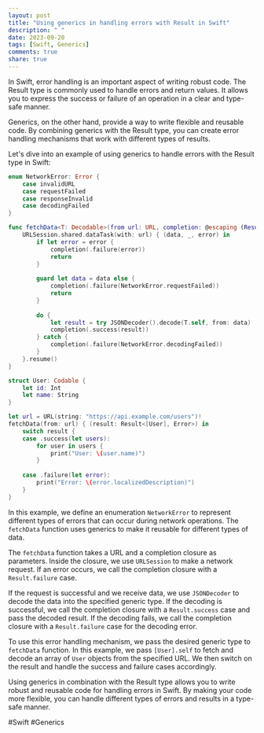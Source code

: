 ```yaml
---
layout: post
title: "Using generics in handling errors with Result in Swift"
description: " "
date: 2023-09-20
tags: [Swift, Generics]
comments: true
share: true
---
```


In Swift, error handling is an important aspect of writing robust code. The Result type is commonly used to handle errors and return values. It allows you to express the success or failure of an operation in a clear and type-safe manner.

Generics, on the other hand, provide a way to write flexible and reusable code. By combining generics with the Result type, you can create error handling mechanisms that work with different types of results.

Let's dive into an example of using generics to handle errors with the Result type in Swift:

```swift
enum NetworkError: Error {
    case invalidURL
    case requestFailed
    case responseInvalid
    case decodingFailed
}

func fetchData<T: Decodable>(from url: URL, completion: @escaping (Result<T, Error>) -> Void) {
    URLSession.shared.dataTask(with: url) { (data, _, error) in
        if let error = error {
            completion(.failure(error))
            return
        }
        
        guard let data = data else {
            completion(.failure(NetworkError.requestFailed))
            return
        }
        
        do {
            let result = try JSONDecoder().decode(T.self, from: data)
            completion(.success(result))
        } catch {
            completion(.failure(NetworkError.decodingFailed))
        }
    }.resume()
}

struct User: Codable {
    let id: Int
    let name: String
}

let url = URL(string: "https://api.example.com/users")!
fetchData(from: url) { (result: Result<[User], Error>) in
    switch result {
    case .success(let users):
        for user in users {
            print("User: \(user.name)")
        }
        
    case .failure(let error):
        print("Error: \(error.localizedDescription)")
    }
}
```

In this example, we define an enumeration `NetworkError` to represent different types of errors that can occur during network operations. The `fetchData` function uses generics to make it reusable for different types of data.

The `fetchData` function takes a URL and a completion closure as parameters. Inside the closure, we use `URLSession` to make a network request. If an error occurs, we call the completion closure with a `Result.failure` case.

If the request is successful and we receive data, we use `JSONDecoder` to decode the data into the specified generic type. If the decoding is successful, we call the completion closure with a `Result.success` case and pass the decoded result. If the decoding fails, we call the completion closure with a `Result.failure` case for the decoding error.

To use this error handling mechanism, we pass the desired generic type to `fetchData` function. In this example, we pass `[User].self` to fetch and decode an array of `User` objects from the specified URL. We then switch on the result and handle the success and failure cases accordingly.

Using generics in combination with the Result type allows you to write robust and reusable code for handling errors in Swift. By making your code more flexible, you can handle different types of errors and results in a type-safe manner.

#Swift #Generics
